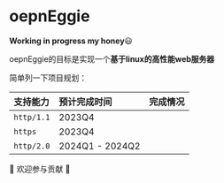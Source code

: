 # oepnEggie

**Working in progress my honey**:smiley:

oepnEggie的目标是实现一个**基于linux的高性能web服务器**

简单列一下项目规划：

| 支持能力       | 预计完成时间          | 完成情况 |
|:-----------|:----------------|:-----|
| `http/1.1` | 2023Q4          |      |
| `https`    | 2023Q4          |      |
| `http/2.0` | 2024Q1 - 2024Q2 |      |

:dog: 欢迎参与贡献 :dog: